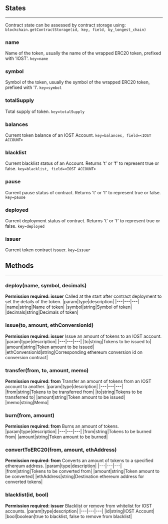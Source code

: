 ## States
---
Contract state can be assessed by contract storage using:
```blockchain.getContractStorage(id, key, field, by_longest_chain)```

### name
Name of the token, usually the name of the wrapped ERC20 token, prefixed with 'IOST'.
```key=name```

### symbol
Symbol of the token, usually the symbol of the wrapped ERC20 token, prefixed with 'I'.
```key=symbol```

### totalSupply
Total supply of token.
```key=totalSupply```

### balances
Current token balance of an IOST Account.
```key=balances, field=<IOST ACCOUNT>```

### blacklist
Current blacklist status of an Account. Returns 't' or 'f' to represent true or false.
```key=blacklist, field=<IOST ACCOUNT>```

### pause
Current pause status of contract. Returns 't' or 'f' to represent true or false.
```key=pause```

### deployed
Current deployment status of contract. Returns 't' or 'f' to represent true or false.
```key=deployed```

### issuer
Current token contract issuer.
```key=issuer```

## Methods
---
### deploy(name, symbol, decimals)
**Permission required: issuer**
Called at the start after contract deployment to set the details of the token.
|param|type|description|
|---|---|---|
|name|string|Name of token|
|symbol|string|Symbol of token|
|decimals|string|Decimals of token|

### issue(to, amount, ethConversionId)
**Permission required: issuer**
Issue an amount of tokens to an IOST account.
|param|type|description|
|---|---|---|
|to|string|Tokens to be issued to|
|amount|string|Token amount to be issued|
|ethConversionId|string|Corresponding ethereum conversion id on conversion contract|

### transfer(from, to, amount, memo)
**Permission required: from**
Transfer an amount of tokens from an IOST account to another.
|param|type|description|
|---|---|---|
|from|string|Tokens to be transferred from|
|to|string|Tokens to be transferred to|
|amount|string|Token amount to be issued|
|memo|string|Memo|

### burn(from, amount)
**Permission required: from**
Burns an amount of tokens.
|param|type|description|
|---|---|---|
|from|string|Tokens to be burned from|
|amount|string|Token amount to be burned|

### convertToERC20(from, amount, ethAddress)
**Permission required: from**
Converts an amount of tokens to a specified ethereum address.
|param|type|description|
|---|---|---|
|from|string|Tokens to be converted from|
|amount|string|Token amount to be converted|
|ethAddress|string|Destination ethereum address for converted tokens|

### blacklist(id, bool)
**Permission required: issuer**
Blacklist or remove from whitelist for IOST accounts.
|param|type|description|
|---|---|---|
|id|string|IOST Account|
|bool|boolean|true to blacklist, false to remove from blacklist|